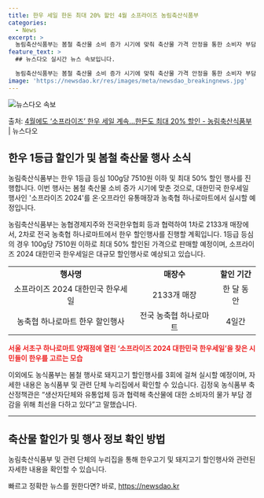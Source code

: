 ```yaml
---
title: 한우 세일 한돈 최대 20% 할인 4월 소프라이즈 농림축산식품부
categories:
  - News
excerpt: >
  농림축산식품부는 봄철 축산물 소비 증가 시기에 맞춰 축산물 가격 안정을 통한 소비자 부담 완화를 위해 한우한…
feature_text: >
  ## 뉴스다오 실시간 뉴스 속보입니다.

  농림축산식품부는 봄철 축산물 소비 증가 시기에 맞춰 축산물 가격 안정을 통한 소비자 부담 완화를 위해 한우한…
image: 'https://newsdao.kr/res/images/meta/newsdao_breakingnews.jpg'
---
```


![뉴스다오 속보](https://newsdao.kr/res/images/meta/newsdao_breakingnews.jpg)

<p>출처: <a href="https://newsdao.kr/3470" rel="dofollow">4월에도 ‘소프라이즈’ 한우 세일 계속…한돈도 최대 20% 할인 - 농림축산식품부</a> | 뉴스다오</p>

<h2 data-ke-size="size26">한우 1등급 할인가 및 봄철 축산물 행사 소식</h2>
농림축산식품부는 한우 1등급 등심 100g당 7510원 이하 및 최대 50% 할인 행사를 진행합니다. 이번 행사는 봄철 축산물 소비 증가 시기에 맞춘 것으로, 대한민국 한우세일 행사인 '소프라이즈 2024'를 온·오프라인 유통매장과 농축협 하나로마트에서 실시할 예정입니다.

<p data-ke-size="size16">농림축산식품부는 농협경제지주와 전국한우협회 등과 협력하여 1차로 2133개 매장에서, 2차로 전국 농축협 하나로마트에서 한우 할인행사를 진행할 계획입니다. 1등급 등심의 경우 100g당 7510원 이하로 최대 50% 할인된 가격으로 판매할 예정이며, 소프라이즈 2024 대한민국 한우세일은 대규모 할인행사로 예상되고 있습니다.</p>

<table style="width: 100%;">
<tbody>
<tr>
<td style="text-align: center; height: 17px;"><b>행사명</b></td>
<td style="text-align: center; height: 17px;"><b>매장수</b></td>
<td style="text-align: center; height: 17px;"><b>할인 기간</b></td>
</tr>
<tr>
<td style="text-align: center; height: 17px;">소프라이즈 2024 대한민국 한우세일</td>
<td style="text-align: center; height: 17px;">2133개 매장</td>
<td style="text-align: center; height: 17px;">한 달 동안</td>
</tr>
<tr>
<td style="text-align: center; height: 17px;">농축협 하나로마트 한우 할인행사</td>
<td style="text-align: center; height: 17px;">전국 농축협 하나로마트</td>
<td style="text-align: center; height: 17px;">4일간</td>
</tr>
</tbody>
</table>

<b><span style="color: #ee2323;">서울 서초구 하나로마트 양재점에 열린 ‘소프라이즈 2024 대한민국 한우세일’을 찾은 시민들이 한우를 고르는 모습</span></b>

<p data-ke-size="size16">이외에도 농식품부는 봄철 행사로 돼지고기 할인행사를 3회에 걸쳐 실시할 예정이며, 자세한 내용은 농식품부 및 관련 단체 누리집에서 확인할 수 있습니다. 김정욱 농식품부 축산정책관은 “생산자단체와 유통업체 등과 협력해 축산물에 대한 소비자의 물가 부담 경감을 위해 최선을 다하고 있다”고 말했습니다.</p>

<hr>

<h2 data-ke-size="size26">축산물 할인가 및 행사 정보 확인 방법</h2>
농림축산식품부 및 관련 단체의 누리집을 통해 한우고기 및 돼지고기 할인행사와 관련된 자세한 내용을 확인할 수 있습니다.

<p data-ke-size="size16"></p> 

빠르고 정확한 뉴스를 원한다면? 바로, <a href="https://newsdao.kr" rel="dofollow">https://newsdao.kr</a>



